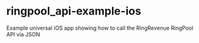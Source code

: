 ringpool_api-example-ios
========================

Example universal iOS app showing how to call the RingRevenue RingPool API via JSON